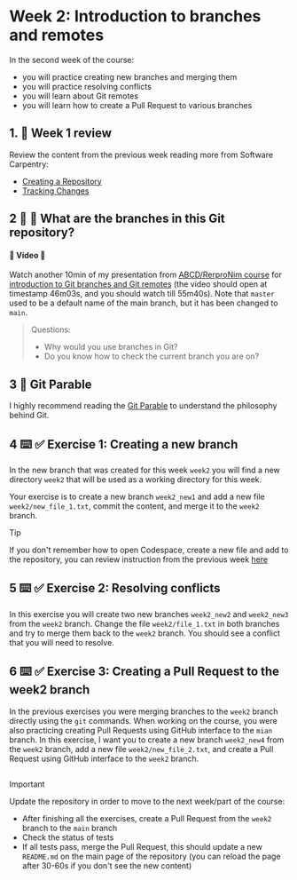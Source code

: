 <!--
  <<< Author notes: Step 2 >>>
  Choose 3-5 steps for your course.
  The first step is always the hardest, so pick something easy!
  Link to docs.github.com for further explanations.
  Encourage users to open new tabs for steps!
  TBD-step-2-notes.
-->

# Week 2: Introduction to branches and remotes

In the second week of the course:
- you will practice creating new branches and merging them
- you will practice resolving conflicts
- you will learn about Git remotes
- you will learn how to create a Pull Request to various branches

## 1. :book: Week 1 review
Review the content from the previous week reading more from Software Carpentry:
- [Creating a Repository](https://swcarpentry.github.io/git-novice/03-create.html)
- [Tracking Changes](https://swcarpentry.github.io/git-novice/04-changes.html)

## 2 :book: :eyes: What are the branches in this Git repository?

#### :eyes: **Video** :eyes: 
Watch another 10min of my presentation from [ABCD/RerproNim course](https://www.abcd-repronim.org/week2.html) 
for [introduction to Git branches and Git remotes](https://youtu.be/SyKmry47SsY?si=mUW-LOSmKsgnJZVK&t=2763) 
(the video should open at timestamp 46m03s, and you should watch till 55m40s).
Note that `master` used to be a default name of the main branch, but it has been changed to `main`.


> Questions:
> - Why would you use branches in Git?
> - Do you know how to check the current branch you are on?

## 3 :book: Git Parable
I highly recommend reading the [Git Parable](https://practical-neuroimaging.github.io/git_parable.html#the-git-parable) 
to understand the philosophy behind Git.

## 4 :keyboard: :white_check_mark: Exercise 1: Creating a new branch
In the new branch that was created for this week `week2` you will find a new directory `week2` that will be used as a working directory for this week. 

Your exercise is to create a new branch `week2_new1` and add a new file `week2/new_file_1.txt`, commit the content, 
and merge it to the `week2` branch. 

> [!TIP]
> If you don't remember how to open Codespace, create a new file and add to the repository, you can review instruction from the previous week [here](./week1/Readme.md)

## 5 :keyboard: :white_check_mark: Exercise 2: Resolving conflicts
In this exercise you will create two new branches `week2_new2` and `week2_new3` from the `week2` branch.
Change the file `week2/file_1.txt` in both branches and try to merge them back to the `week2` branch. 
You should see a conflict that you will need to resolve.

## 6 :keyboard: :white_check_mark: Exercise 3: Creating a Pull Request to the week2 branch

In the previous exercises you were merging branches to the `week2` branch directly using the `git` commands.
When working on the course, you were also practicing creating Pull Requests using GitHub interface to the `mian` branch.
In this exercise, I want you to create a new branch `week2_new4` from the `week2` branch, add a new file `week2/new_file_2.txt`,
and create a Pull Request using GitHub interface to the `week2` branch.

##

> [!IMPORTANT]
> Update the repository in order to move to the next week/part of the course:
>  - After finishing all the exercises, create a Pull Request from the `week2` branch to the `main` branch
>  - Check the status of tests
>  - If all tests pass, merge the Pull Request, this should update a new `README.md` on the main page of the repository 
> (you can reload the page after 30-60s if you don't see the new content)
